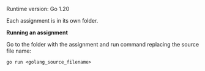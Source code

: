 Runtime version: Go 1.20

Each assignment is in its own folder.

**Running an assignment**

Go to the folder with the assignment and run command replacing the source file name:

```shell
go run <golang_source_filename>
```
